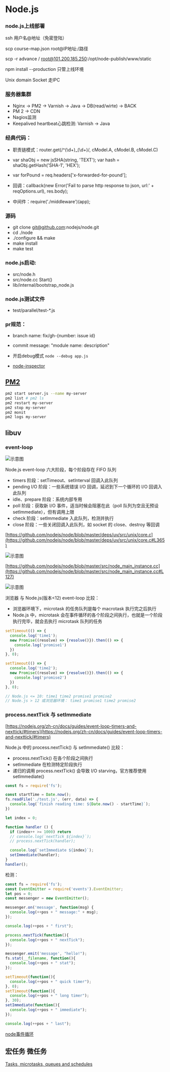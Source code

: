 # Node.js

### node.js上线部署
ssh 用户名@地址（免密登陆）

scp course-map.json root@IP地址:/路径

scp -r advance / root@101.200.185.250:/opt/node-publish/www/static

npm install --production 只管上线环境

Unix domain Socket 走IPC

### 服务器集群
- Nginx -> PM2 -> Varnish -> Java -> DB(read/wirte) -> BACK
- PM 2 -> CDN
- Nagios监测
- Keepalived heartbeat心跳检测: Varnish -> Java

### 经典代码：
- 职责链模式：router.get(/^\(\d+)_(\d+)/, cModel.A, cModel.B, cModel.C)

- var shaObj = new jsSHA(string, 'TEXT'); var hash = shaObj.getHash('SHA-1', 'HEX');

- var forPound = req.headers['x-forwarded-for-pound'];

- 回调：callback(new Error('Fail to parse http response to json, url:' + reqOptions.url), res.body);

- 中间件：require('./middleware')(app);

### 源码
- git clone git@github.com:nodejs/node.git
- cd ./node
- ./configure && make
- make install
- make test

### node.js启动: 
- src/node.h
- src/node.cc Start()
- lib/internal/bootstrap_node.js

### node.js测试文件
- test/parallel/test-*.js

### pr规范：
- branch name: fix/gh-{number: issue id}
- commit message: "module name: description"


- 开启debug模式 `node --debug app.js`
- [node-inspector](https://www.npmjs.com/package/node-inspector)

## [PM2](https://pm2.io/)
```sh
pm2 start server.js --name my-server
pm2 list # pm2 ls
pm2 restart my-server
pm2 stop my-server
pm2 monit
pm2 logs my-server
```

## libuv
### event-loop
![示意图](/node/libuv1.jpg)

Node.js event-loop 六大阶段，每个阶段存在 FIFO 队列
- timers 阶段：setTimeout、setInterval 回调入此队列
- pending I/O 阶段：一些系统错误 I/O 回调，延迟到下一个循环的 I/O 回调入此队列
- idle、prepare 阶段：系统内部专用
- poll 阶段：获取新 I/O 事件，适当时候会阻塞在此（poll 队列为空且无预设 setImmediate），但有调用上限
- check 阶段：setImmediate 入此队列，检测并执行
- close 阶段：一些关闭回调入此队列，如 socket 的 close、destroy 等回调

[https://github.com/nodejs/node/blob/master/deps/uv/src/unix/core.c](https://github.com/nodejs/node/blob/master/deps/uv/src/unix/core.c#L365)

![示意图](/node/libuv2.jpg)

[https://github.com/nodejs/node/blob/master/src/node_main_instance.cc](https://github.com/nodejs/node/blob/master/src/node_main_instance.cc#L127)

![示意图](/node/libuv3.jpg)

浏览器 与 Node.js(版本<12) event-loop 比较：
- 浏览器环境下，microtask 的任务队列是每个 macrotask 执行完之后执行
- Node.js 中，microtask 会在事件循环的各个阶段之间执行，也就是一个阶段执行完毕，就会去执行 microtask 队列的任务

```js
setTimeout(() => {
  console.log('time1');
  new Promise((resolve) => {resolve()}).then(() => {
    console.log('promise1')
  })
}, 0);

setTimeout(() => {
  console.log('time2');
  new Promise((resolve) => {resolve()}).then(() => {
    console.log('promise2')
  })
}, 0);

// Node.js <= 10: time1 time2 promise1 promise2
// Node.js > 12 或浏览器环境： time1 promise1 time2 promise2
```

### process.nextTick 与 setImmediate
[https://nodejs.org/zh-cn/docs/guides/event-loop-timers-and-nexttick/#timers](https://nodejs.org/zh-cn/docs/guides/event-loop-timers-and-nexttick/#timers)

Node.js 中的 process.nextTick() 与 setImmediate() 比较：
- process.nextTick() 在各个阶段之间执行
- setImmediate 在检测特定阶段执行
- 递归的调用 process.nextTick() 会导致 I/O starving，官方推荐使用 setImmediate()

```js
const fs = require('fs');

const startTime = Date.now();
fs.readFile('./test.js', (err, data) => {
  console.log(`finish reading time: ${Date.now() - startTime}`);
})

let index = 0;

function handler () {
  if (index++ >= 1000) return
  // console.log(`nextTick ${index}`);
  // process.nextTick(handler);

  console.log(`setImmediate ${index}`);
  setImmediate(handler);
}
handler();
```
检测：
```js
const fs = require('fs');
const EventEmitter = require('events').EventEmitter;
let pos = 0;
const messenger = new EventEmitter();

messenger.on('message', function(msg) {
  console.log(++pos + " message:" + msg);
});

console.log(++pos + " first");

process.nextTick(function(){
  console.log(++pos + " nextTick");
});

messenger.emit('message', "hello!");
fs.stat(__filename, function(){
  console.log(++pos + " stat");
});

setTimeout(function(){
  console.log(++pos + " quick timer");
}, 0);
setTimeout(function(){
  console.log(++pos + " long timer");
}, 30);
setImmediate(function(){
  console.log(++pos + " immediate");
});

console.log(++pos + " last");
```

[node事件循环](https://www.taopoppy.cn/node/one_eventLoop.html)

## 宏任务 微任务
[Tasks, microtasks, queues and schedules](https://jakearchibald.com/2015/tasks-microtasks-queues-and-schedules/)

